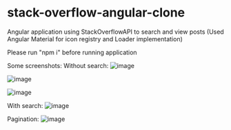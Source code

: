# stack-overflow-angular-clone
Angular application using StackOverflowAPI to search and view posts
(Used Angular Material for icon registry and Loader implementation)

Please run "npm i" before running application

Some screenshots:
Without search:
![image](https://user-images.githubusercontent.com/87892022/131890620-dd0ec16f-74f8-4180-97b6-a800a8a2cdfe.png)

![image](https://user-images.githubusercontent.com/87892022/131891210-236a101e-ffcb-4107-9c96-0a0baa89ae70.png)

![image](https://user-images.githubusercontent.com/87892022/131891353-9e4ae5fd-b722-4498-8ddb-53b3a9ce8b96.png)

With search:
![image](https://user-images.githubusercontent.com/87892022/131891407-7f9af295-2248-4113-ae24-0b78f2ba9ddf.png)

Pagination:
![image](https://user-images.githubusercontent.com/87892022/131891475-a83bd6c6-6421-4e1d-88b8-7476043a4eb6.png)

